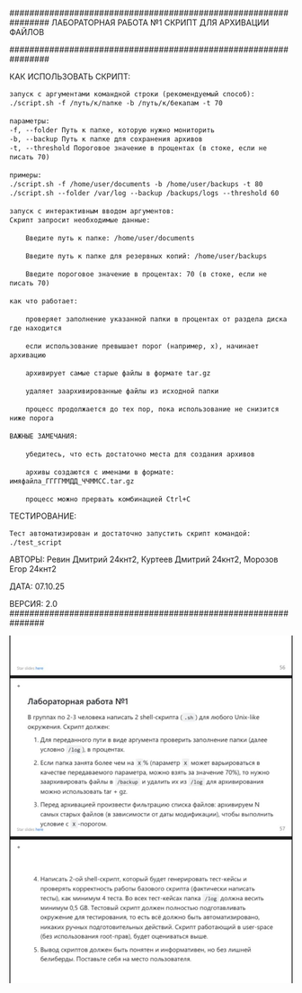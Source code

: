 ################################################################
                  ЛАБОРАТОРНАЯ РАБОТА №1
               СКРИПТ ДЛЯ АРХИВАЦИИ ФАЙЛОВ

################################################################

КАК ИСПОЛЬЗОВАТЬ СКРИПТ:

    запуск с аргументами командной строки (рекомендуемый способ):
    ./script.sh -f /путь/к/папке -b /путь/к/бекапам -t 70

    параметры:
    -f, --folder Путь к папке, которую нужно мониторить
    -b, --backup Путь к папке для сохранения архивов
    -t, --threshold Пороговое значение в процентах (в стоке, если не писать 70)

    примеры:
    ./script.sh -f /home/user/documents -b /home/user/backups -t 80
    ./script.sh --folder /var/log --backup /backups/logs --threshold 60

    запуск с интерактивным вводом аргументов:
    Скрипт запросит необходимые данные:

        Введите путь к папке: /home/user/documents

        Введите путь к папке для резервных копий: /home/user/backups

        Введите пороговое значение в процентах: 70 (в стоке, если не писать 70)

    как что работает:

        проверяет заполнение указанной папки в процентах от раздела диска где находится

        если использование превышает порог (например, x), начинает архивацию

        архивирует самые старые файлы в формате tar.gz

        удаляет заархивированные файлы из исходной папки

        процесс продолжается до тех пор, пока использование не снизится ниже порога

    ВАЖНЫЕ ЗАМЕЧАНИЯ:

        убедитесь, что есть достаточно места для создания архивов

        архивы создаются с именами в формате: имяфайла_ГГГГММДД_ЧЧММСС.tar.gz

        процесс можно прервать комбинацией Ctrl+C
        
ТЕСТИРОВАНИЕ:

    Тест автоматизирован и достаточно запустить скрипт командой: ./test_script

АВТОРЫ: Ревин Дмитрий 24кнт2, Куртеев Дмитрий 24кнт2, Морозов Егор 24кнт2

ДАТА: 07.10.25

ВЕРСИЯ: 2.0
###############################################################

![Скриншот интерфейса](/TS/newts.jpg)


